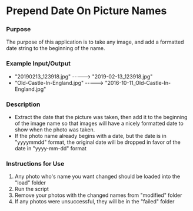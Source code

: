 # Prepend Date On Picture Names
### Purpose
The purpose of this application is to take any image, and 
add a formatted date string to the beginning of the name.
### Example Input/Output
- "20190213_123918.jpg" -----> "2019-02-13_123918.jpg"
- "Old-Castle-In-England.jpg" -----> "2016-10-11_Old-Castle-In-England.jpg"
### Description
- Extract the date that the picture was taken, then add 
it to the beginning of the image name so that images 
will have a nicely formatted date to show when the 
photo was taken.
- If the photo name already begins with a date, but the 
date is in "yyyymmdd" format, the original date will be 
dropped in favor of the date in "yyyy-mm-dd" format
### Instructions for Use
1. Any photo who's name you want changed should be loaded 
into the "load" folder
2. Run the script
3. Remove your photos with the changed names from "modified"
folder
4. If any photos were unsuccessful, they will be in 
the "failed" folder
